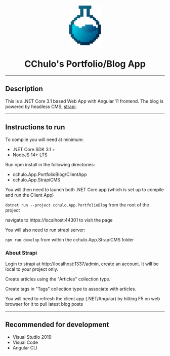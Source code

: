 <p align="center">
  <img src="cchulo.App.PortfolioBlog/ClientApp/src/assets/svg-icons/logo-styled-gradient.svg" width="100" />
</p>

<center>
 <h1>CChulo's Portfolio/Blog App</h1>
</center>

---
## Description

This is a .NET Core 3.1 based Web App with Angular 11 frontend. The blog is powered by headless CMS, [strapi](https://strapi.io).


---

## Instructions to run

To compile you will need at minimum:

- .NET Core SDK 3.1 +
- NodeJS 14+ LTS

Run npm install in the following directories:

- cchulo.App.PortfolioBlog/ClientApp
- cchulo.App.StrapiCMS

You will then need to launch both .NET Core app (which is set up to compile and run the Client App)

`dotnet run --project cchulo.App.PortfolioBlog` from the root of the project

navigate to https://localhost:44301 to visit the page

You will also need to run strapi server:

`npm run develop` from within the cchulo.App.StrapiCMS folder

### About Strapi

Login to strapi at http://localhost:1337/admin, create an account. It will be local to your project only.

Create articles using the "Articles" collection type.

Create tags in "Tags" collection type to associate with articles.

You will need to refresh the client app (.NET/Angular) by hitting F5 on web browser for it to pull latest blog posts

---

## Recommended for development

- Visual Studio 2019
- Visual Code
- Angular CLI
